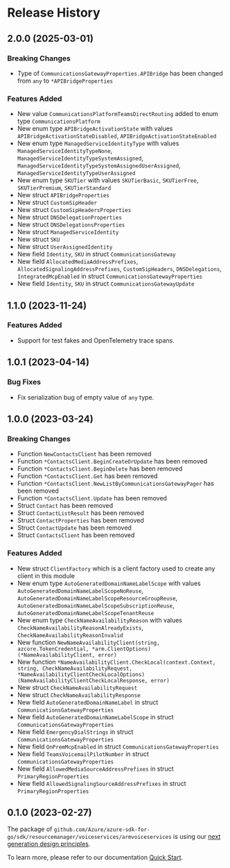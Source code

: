 # Release History

## 2.0.0 (2025-03-01)
### Breaking Changes

- Type of `CommunicationsGatewayProperties.APIBridge` has been changed from `any` to `*APIBridgeProperties`

### Features Added

- New value `CommunicationsPlatformTeamsDirectRouting` added to enum type `CommunicationsPlatform`
- New enum type `APIBridgeActivationState` with values `APIBridgeActivationStateDisabled`, `APIBridgeActivationStateEnabled`
- New enum type `ManagedServiceIdentityType` with values `ManagedServiceIdentityTypeNone`, `ManagedServiceIdentityTypeSystemAssigned`, `ManagedServiceIdentityTypeSystemAssignedUserAssigned`, `ManagedServiceIdentityTypeUserAssigned`
- New enum type `SKUTier` with values `SKUTierBasic`, `SKUTierFree`, `SKUTierPremium`, `SKUTierStandard`
- New struct `APIBridgeProperties`
- New struct `CustomSipHeader`
- New struct `CustomSipHeadersProperties`
- New struct `DNSDelegationProperties`
- New struct `DNSDelegationsProperties`
- New struct `ManagedServiceIdentity`
- New struct `SKU`
- New struct `UserAssignedIdentity`
- New field `Identity`, `SKU` in struct `CommunicationsGateway`
- New field `AllocatedMediaAddressPrefixes`, `AllocatedSignalingAddressPrefixes`, `CustomSipHeaders`, `DNSDelegations`, `IntegratedMcpEnabled` in struct `CommunicationsGatewayProperties`
- New field `Identity`, `SKU` in struct `CommunicationsGatewayUpdate`


## 1.1.0 (2023-11-24)
### Features Added

- Support for test fakes and OpenTelemetry trace spans.


## 1.0.1 (2023-04-14)
### Bug Fixes

- Fix serialization bug of empty value of `any` type.


## 1.0.0 (2023-03-24)
### Breaking Changes

- Function `NewContactsClient` has been removed
- Function `*ContactsClient.BeginCreateOrUpdate` has been removed
- Function `*ContactsClient.BeginDelete` has been removed
- Function `*ContactsClient.Get` has been removed
- Function `*ContactsClient.NewListByCommunicationsGatewayPager` has been removed
- Function `*ContactsClient.Update` has been removed
- Struct `Contact` has been removed
- Struct `ContactListResult` has been removed
- Struct `ContactProperties` has been removed
- Struct `ContactUpdate` has been removed
- Struct `ContactsClient` has been removed

### Features Added

- New struct `ClientFactory` which is a client factory used to create any client in this module
- New enum type `AutoGeneratedDomainNameLabelScope` with values `AutoGeneratedDomainNameLabelScopeNoReuse`, `AutoGeneratedDomainNameLabelScopeResourceGroupReuse`, `AutoGeneratedDomainNameLabelScopeSubscriptionReuse`, `AutoGeneratedDomainNameLabelScopeTenantReuse`
- New enum type `CheckNameAvailabilityReason` with values `CheckNameAvailabilityReasonAlreadyExists`, `CheckNameAvailabilityReasonInvalid`
- New function `NewNameAvailabilityClient(string, azcore.TokenCredential, *arm.ClientOptions) (*NameAvailabilityClient, error)`
- New function `*NameAvailabilityClient.CheckLocal(context.Context, string, CheckNameAvailabilityRequest, *NameAvailabilityClientCheckLocalOptions) (NameAvailabilityClientCheckLocalResponse, error)`
- New struct `CheckNameAvailabilityRequest`
- New struct `CheckNameAvailabilityResponse`
- New field `AutoGeneratedDomainNameLabel` in struct `CommunicationsGatewayProperties`
- New field `AutoGeneratedDomainNameLabelScope` in struct `CommunicationsGatewayProperties`
- New field `EmergencyDialStrings` in struct `CommunicationsGatewayProperties`
- New field `OnPremMcpEnabled` in struct `CommunicationsGatewayProperties`
- New field `TeamsVoicemailPilotNumber` in struct `CommunicationsGatewayProperties`
- New field `AllowedMediaSourceAddressPrefixes` in struct `PrimaryRegionProperties`
- New field `AllowedSignalingSourceAddressPrefixes` in struct `PrimaryRegionProperties`


## 0.1.0 (2023-02-27)

The package of `github.com/Azure/azure-sdk-for-go/sdk/resourcemanager/voiceservices/armvoiceservices` is using our [next generation design principles](https://azure.github.io/azure-sdk/general_introduction.html).

To learn more, please refer to our documentation [Quick Start](https://aka.ms/azsdk/go/mgmt).
